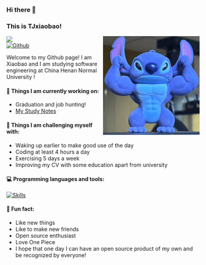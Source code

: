 ### Hi there 👋 
### This is TJxiaobao!

<img align="right" alt="img" src="https://github.com/TJxiaobao/TJxiaobao/blob/main/image.png" width="50%" height="auto" />
<img width="50%" align="right" src="https://github-readme-stats.vercel.app/api?username=TJxiaobao&show_icons=true&theme=dracula&hide_border=true)" />

[![Github](https://img.shields.io/badge/-Github-000?style=flat&logo=Github&logoColor=white)](https://github.com/TJxiaobao)

Welcome to my Github page! I am Xiaobao and I am studying software engineering at China Henan Normal University !  



#### 🚀 Things I am currently working on: 
- Graduation and job hunting!
- [My Study Notes](https://www.yuque.com/tiejiaxiaobao-tlmcm)

#### :muscle: Things I am challenging myself with:
- Waking up earlier to make good use of the day
- Coding at least 4 hours a day
- Exercising 5 days a week
- Improving my CV with some education apart from university

#### :computer: Programming languages and tools: 
[![Skills](https://skillicons.dev/icons?i=java,go,python,docker,mysql,redis,linux)](https://github.com/AndriiMaliuta)

#### 🔭 Fun fact: 
- Like new things
- Like to make new friends
- Open source enthusiast
- Love One Piece
- I hope that one day I can have an open source product of my own and be recognized by everyone!
